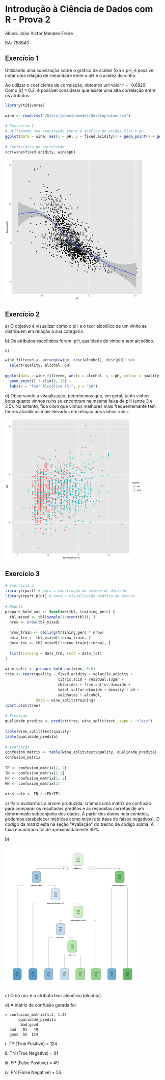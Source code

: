 # Introdução à Ciência de Dados com R - Prova 2
Aluno: João Victor Mendes Freire

RA: 758943

## Exercício 1
Utilizando uma suavização sobre o gráfico de acidez fixa x pH, é possível notar uma relação de linearidade entre o pH e a acidez do vinho.

Ao utilizar o coeficiente de correlação, obtemos um valor r = -0.6829. Como |r| > 0.2, é possível considerar que existe uma alta correlação entre os atributos.
```R
library(tidyverse)

wine <- read.csv("/Users/joaovicmendes/Desktop/wine.csv")

# Exercício 1
# Utilizando uma suavização sobre o gráfico de acidez fixa x pH
ggplot(data = wine, aes(x = pH, y = fixed.acidity)) + geom_point() + geom_smooth()

# Coeficiente de correlação
cor(wine$fixed.acidity, wine$pH)
```
<img src="regression.png" style="width:450px;"/>

## Exercício 2

a) O objetivo é visualizar como o pH e o teor alcoólico de um vinho se distribuem em relação à sua categoria.

b) Os atributos escolhidos foram: pH, qualidade do vinho e teor alcoólico.

c)
```R
wine_filtered <- arrange(wine, desc(alcohol), desc(pH)) %>%
  select(quality, alcohol, pH)

ggplot(data = wine_filtered, aes(x = alcohol, y = pH, colour = quality)) + 
  geom_point() + xlim(8, 15) +
  labs(x = "Teor Alcoólico (%)", y = "pH")
```

d) Observando a visualização, percebemos que, em geral, tanto vinhos bons quanto vinhos ruins se encontram na mesma faixa de pH (entre 3 e 3,5). No entanto, fica claro que vinhos melhores mais frequentemente tem teores alcoólicos mais elevados em relação aos vinhos ruins.

<img src="alcohol_ph.png" style="width:450px;"/>

## Exercício 3
```R
# Exercício 3
library(rpart) # para a construção da árvore de decisão
library(rpart.plot) # para a visualização gráfico da árvore

# Modelo
prepare_hold_out <- function(tbl, training_perc) {
  tbl_mixed <- tbl[sample(1:nrow(tbl)), ]
  nrow <- nrow(tbl_mixed)
  
  nrow_train <- ceiling(training_perc * nrow)
  data_trn <- tbl_mixed[1:nrow_train, ]
  data_tst <- tbl_mixed[(1+nrow_train):(nrow), ]
  
  list(training = data_trn, test = data_tst)
}

wine_split <- prepare_hold_out(wine, 0.8)
tree <- rpart(quality ~ fixed.acidity + volatile.acidity +
                        citric.acid + residual.sugar +
                        chlorides + free.sulfur.dioxide +
                        total.sulfur.dioxide + density + pH +
                        sulphates + alcohol,
              data = wine_split$training)
rpart.plot(tree)

# Predição
qualidade_predita <- predict(tree, wine_split$test, type = "class")

table(wine_split$test$quality)
table(qualidade_predita)

# Avaliação
confusion_matrix <- table(wine_split$test$quality, qualidade_predita)
confusion_matrix

TP <- confusion_matrix[2, 2]
TN <- confusion_matrix[1:1]
FP <- confusion_matrix[1, 2]
FN <- confusion_matrix[2]

miss_rate <- FN / (FN+TP)
```

a) Para avaliarmos a árvore produzida, criamos uma matriz de confusão para comparar os resultados preditos e as respostas corretas de um determinado subconjunto dos dados. A partir dos dados nela contidos, podemos estabelecer métricas como *miss rate* (taxa de falsos negativos). O código da matriz esta na seção "Avaliação" do trecho de código acima. A taxa encontrada foi de aproximadamente 30%.

b)

<img src="decision_tree.png" style="width:450px;"/>

c) O nó raíz é o atributo teor alcoólico (*alcohol*).

d) A matriz de confusão gerada foi
```
> confusion_matrix[1:2, 1:2]
      qualidade_predita
       bad good
  bad   91   49
  good  55  124
```
i. TP (True Positive) = 124

ii. TN (True Negative) = 91

iii. FP (False Positive) = 49

iv. FN (False Negative) = 55

